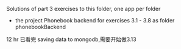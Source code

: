 Solutions of part 3 exercises to this folder, one app per folder

- the project Phonebook backend for exercises 3.1 - 3.8 as folder phonebookBackend

12 hr 已看完 saving data to mongodb,需要开始做3.13
